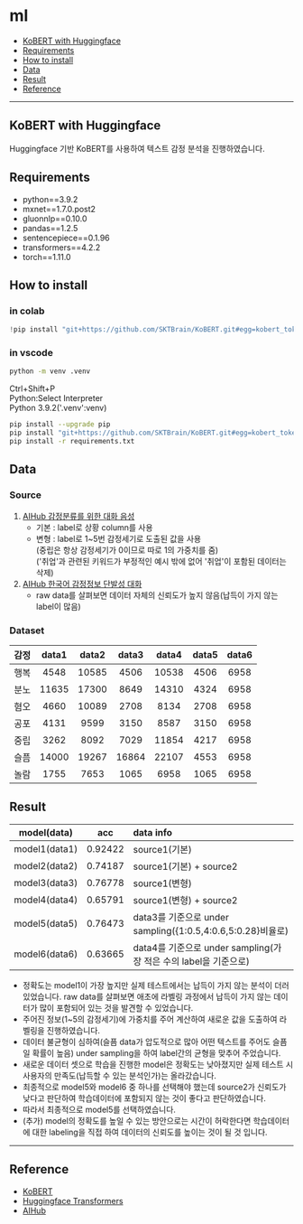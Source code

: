 # ml

<!-- code_chunk_output -->

- [KoBERT with Huggingface](#kobert-with-huggingface)
- [Requirements](#requirements)
- [How to install](#how-to-install)
- [Data](#data)
- [Result](#result)
- [Reference](#reference)

<!-- /code_chunk_output -->

---

## KoBERT with Huggingface

Huggingface 기반 KoBERT를 사용하여 텍스트 감정 분석을 진행하였습니다.

## Requirements

- python==3.9.2
- mxnet==1.7.0.post2
- gluonnlp==0.10.0
- pandas==1.2.5
- sentencepiece==0.1.96
- transformers==4.2.2
- torch==1.11.0

## How to install

### in colab

```python
!pip install "git+https://github.com/SKTBrain/KoBERT.git#egg=kobert_tokenizer&subdirectory=kobert_hf"
```

### in vscode

```sh
python -m venv .venv
```

Ctrl+Shift+P</br>
Python:Select Interpreter</br>
Python 3.9.2('.venv':venv)

```sh
pip install --upgrade pip
pip install "git+https://github.com/SKTBrain/KoBERT.git#egg=kobert_tokenizer&subdirectory=kobert_hf"
pip install -r requirements.txt
```

## Data

### Source

1. [AIHub 감정분류를 위한 대화 음성](https://aihub.or.kr/opendata/keti-data/recognition-laguage/KETI-02-002)
   - 기본 : label로 상황 column를 사용
   - 변형 : label로 1~5번 감정세기로 도출된 값을 사용</br>
     (중립은 항상 감정세기가 0이므로 따로 1의 가중치를 줌)</br>
     ('취업'과 관련된 키워드가 부정적인 예시 밖에 없어 '취업'이 포함된 데이터는 삭제)
2. [AIHub 한국어 감정정보 단발성 대화](https://aihub.or.kr/opendata/keti-data/recognition-laguage/KETI-02-009)
   - raw data를 살펴보면 데이터 자체의 신뢰도가 높지 않음(납득이 가지 않는 label이 많음)

### Dataset

| 감정 | data1 | data2 | data3 | data4 | data5 | data6 |
| :--: | :---: | :---: | :---: | :---: | :---: | :---: |
| 행복 | 4548  | 10585 | 4506  | 10538 | 4506  | 6958  |
| 분노 | 11635 | 17300 | 8649  | 14310 | 4324  | 6958  |
| 혐오 | 4660  | 10089 | 2708  | 8134  | 2708  | 6958  |
| 공포 | 4131  | 9599  | 3150  | 8587  | 3150  | 6958  |
| 중립 | 3262  | 8092  | 7029  | 11854 | 4217  | 6958  |
| 슬픔 | 14000 | 19267 | 16864 | 22107 | 4553  | 6958  |
| 놀람 | 1755  | 7653  | 1065  | 6958  | 1065  | 6958  |

## Result

|  model(data)  |   acc   | data info                                                        |
| :-----------: | :-----: | :--------------------------------------------------------------- |
| model1(data1) | 0.92422 | source1(기본)                                                    |
| model2(data2) | 0.74187 | source1(기본) + source2                                          |
| model3(data3) | 0.76778 | source1(변형)                                                    |
| model4(data4) | 0.65791 | source1(변형) + source2                                          |
| model5(data5) | 0.76473 | data3를 기준으로 under sampling({1:0.5,4:0.6,5:0.28}비율로)      |
| model6(data6) | 0.63665 | data4를 기준으로 under sampling(가장 적은 수의 label을 기준으로) |

- 정확도는 model1이 가장 높지만 실제 테스트에서는 납득이 가지 않는 분석이 더러 있었습니다. raw data를 살펴보면 애초에 라벨링 과정에서 납득이 가지 않는 데이터가 많이 포함되어 있는 것을 발견할 수 있었습니다.
- 주어진 정보(1~5의 감정세기)에 가중치를 주어 계산하여 새로운 값을 도출하여 라벨링을 진행하였습니다.
- 데이터 불균형이 심하여(슬픔 data가 압도적으로 많아 어떤 텍스트를 주어도 슬픔일 확률이 높음) under sampling을 하여 label간의 균형을 맞추어 주었습니다.
- 새로운 데이터 셋으로 학습을 진행한 model은 정확도는 낮아졌지만 실제 테스트 시 사용자의 만족도(납득할 수 있는 분석인가)는 올라갔습니다.
- 최종적으로 model5와 model6 중 하나를 선택해야 했는데 source2가 신뢰도가 낮다고 판단하여 학습데이터에 포함되지 않는 것이 좋다고 판단하였습니다.
- 따라서 최종적으로 model5를 선택하였습니다.
- (추가) model의 정확도를 높일 수 있는 방안으로는 시간이 허락한다면 학습데이터에 대한 labeling을 직접 하여 데이터의 신뢰도를 높이는 것이 될 것 입니다.

---

## Reference

- [KoBERT](https://github.com/SKTBrain/KoBERT)
- [Huggingface Transformers](https://github.com/huggingface/transformers)
- [AIHub](https://aihub.or.kr)
